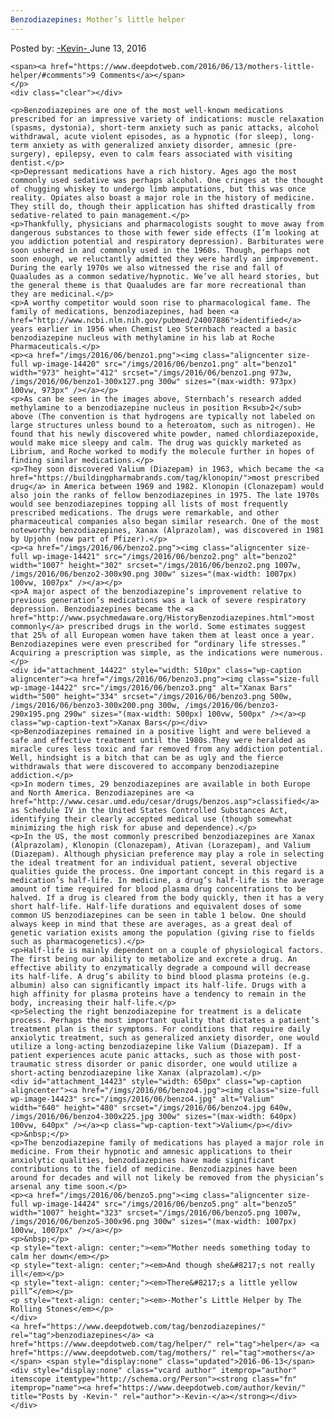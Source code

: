 ```yaml
---
Benzodiazepines: Mother’s little helper
---
```

<article class="post-listing post-14419 post type-post status-publish format-standard has-post-thumbnail hentry  tag-benzodiazepines tag-helper tag-mothers">
    <div class="post-inner">
        <span>Posted by: <a href="https://www.deepdotweb.com/author/kevin/" title="">-Kevin- </a></span>
    <span>June 13, 2016</span>
    
    <span><a href="https://www.deepdotweb.com/2016/06/13/mothers-little-helper/#comments">9 Comments</a></span>
    </p>
    <div class="clear"></div>
    
    <p>Benzodiazepines are one of the most well-known medications prescribed for an impressive variety of indications: muscle relaxation (spasms, dystonia), short-term anxiety such as panic attacks, alcohol withdrawal, acute violent episodes, as a hypnotic (for sleep), long-term anxiety as with generalized anxiety disorder, amnesic (pre-surgery), epilepsy, even to calm fears associated with visiting dentist.</p>
    <p>Depressant medications have a rich history. Ages ago the most commonly used sedative was perhaps alcohol. One cringes at the thought of chugging whiskey to undergo limb amputations, but this was once reality. Opiates also boast a major role in the history of medicine. They still do, though their application has shifted drastically from sedative-related to pain management.</p>
    <p>Thankfully, physicians and pharmacologists sought to move away from dangerous substances to those with fewer side effects (I’m looking at you addiction potential and respiratory depression). Barbiturates were soon ushered in and commonly used in the 1960s. Though, perhaps not soon enough, we reluctantly admitted they were hardly an improvement. During the early 1970s we also witnessed the rise and fall of Quaaludes as a common sedative/hypnotic. We’ve all heard stories, but the general theme is that Quaaludes are far more recreational than they are medicinal.</p>
    <p>A worthy competitor would soon rise to pharmacological fame. The family of medications, benzodiazepines, had been <a href="http://www.ncbi.nlm.nih.gov/pubmed/24007886">identified</a> years earlier in 1956 when Chemist Leo Sternbach reacted a basic benzodiazepine nucleus with methylamine in his lab at Roche Pharmaceuticals.</p>
    <p><a href="/imgs/2016/06/benzo1.png"><img class="aligncenter size-full wp-image-14420" src="/imgs/2016/06/benzo1.png" alt="benzo1" width="973" height="412" srcset="/imgs/2016/06/benzo1.png 973w, /imgs/2016/06/benzo1-300x127.png 300w" sizes="(max-width: 973px) 100vw, 973px" /></a></p>
    <p>As can be seen in the images above, Sternbach’s research added methylamine to a benzodiazepine nucleus in position R<sub>2</sub> above (The convention is that hydrogens are typically not labeled on large structures unless bound to a heteroatom, such as nitrogen). He found that his newly discovered white powder, named chlordiazepoxide, would make mice sleepy and calm. The drug was quickly marketed as Librium, and Roche worked to modify the molecule further in hopes of finding similar medications.</p>
    <p>They soon discovered Valium (Diazepam) in 1963, which became the <a href="https://buildingpharmabrands.com/tag/klonopin/">most prescribed drug</a> in America between 1969 and 1982. Klonopin (Clonazepam) would also join the ranks of fellow benzodiazepines in 1975. The late 1970s would see benzodiazepines topping all lists of most frequently prescribed medications. The drugs were remarkable, and other pharmaceutical companies also began similar research. One of the most noteworthy benzodiazepines, Xanax (Alprazolam), was discovered in 1981 by Upjohn (now part of Pfizer).</p>
    <p><a href="/imgs/2016/06/benzo2.png"><img class="aligncenter size-full wp-image-14421" src="/imgs/2016/06/benzo2.png" alt="benzo2" width="1007" height="302" srcset="/imgs/2016/06/benzo2.png 1007w, /imgs/2016/06/benzo2-300x90.png 300w" sizes="(max-width: 1007px) 100vw, 1007px" /></a></p>
    <p>A major aspect of the benzodiazepine’s improvement relative to previous generation’s medications was a lack of severe respiratory depression. Benzodiazepines became the <a href="http://www.psychmedaware.org/HistoryBenzodiazepines.html">most commonly</a> prescribed drugs in the world. Some estimates suggest that 25% of all European women have taken them at least once a year. Benzodiazepines were even prescribed for “ordinary life stresses.” Acquiring a prescription was simple, as the indications were numerous.</p>
    <div id="attachment_14422" style="width: 510px" class="wp-caption aligncenter"><a href="/imgs/2016/06/benzo3.png"><img class="size-full wp-image-14422" src="/imgs/2016/06/benzo3.png" alt="Xanax Bars" width="500" height="334" srcset="/imgs/2016/06/benzo3.png 500w, /imgs/2016/06/benzo3-300x200.png 300w, /imgs/2016/06/benzo3-290x195.png 290w" sizes="(max-width: 500px) 100vw, 500px" /></a><p class="wp-caption-text">Xanax Bars</p></div>
    <p>Benzodiazepines remained in a positive light and were believed a safe and effective treatment until the 1980s.They were heralded as miracle cures less toxic and far removed from any addiction potential. Well, hindsight is a bitch that can be as ugly and the fierce withdrawals that were discovered to accompany benzodiazepine addiction.</p>
    <p>In modern times, 29 benzodiazepines are available in both Europe and North America. Benzodiazepines are <a href="http://www.cesar.umd.edu/cesar/drugs/benzos.asp">classified</a> as Schedule IV in the United States Controlled Substances Act, identifying their clearly accepted medical use (though somewhat minimizing the high risk for abuse and dependence).</p>
    <p>In the US, the most commonly prescribed benzodiazepines are Xanax (Alprazolam), Klonopin (Clonazepam), Ativan (Lorazepam), and Valium (Diazepam). Although physician preference may play a role in selecting the ideal treatment for an individual patient, several objective qualities guide the process. One important concept in this regard is a medication’s half-life. In medicine, a drug’s half-life is the average amount of time required for blood plasma drug concentrations to be halved. If a drug is cleared from the body quickly, then it has a very short half-life. Half-life durations and equivalent doses of some common US benzodiazepines can be seen in table 1 below. One should always keep in mind that these are averages, as a great deal of genetic variation exists among the population (giving rise to fields such as pharmacogenetics).</p>
    <p>Half-life is mainly dependent on a couple of physiological factors. The first being our ability to metabolize and excrete a drug. An effective ability to enzymatically degrade a compound will decrease its half-life. A drug’s ability to bind blood plasma proteins (e.g. albumin) also can significantly impact its half-life. Drugs with a high affinity for plasma proteins have a tendency to remain in the body, increasing their half-life.</p>
    <p>Selecting the right benzodiazepine for treatment is a delicate process. Perhaps the most important quality that dictates a patient’s treatment plan is their symptoms. For conditions that require daily anxiolytic treatment, such as generalized anxiety disorder, one would utilize a long-acting benzodiazepine like Valium (Diazepam). If a patient experiences acute panic attacks, such as those with post-traumatic stress disorder or panic disorder, one would utilize a short-acting benzodiazepine like Xanax (alprazolam).</p>
    <div id="attachment_14423" style="width: 650px" class="wp-caption aligncenter"><a href="/imgs/2016/06/benzo4.jpg"><img class="size-full wp-image-14423" src="/imgs/2016/06/benzo4.jpg" alt="Valium" width="640" height="480" srcset="/imgs/2016/06/benzo4.jpg 640w, /imgs/2016/06/benzo4-300x225.jpg 300w" sizes="(max-width: 640px) 100vw, 640px" /></a><p class="wp-caption-text">Valium</p></div>
    <p>&nbsp;</p>
    <p>The benzodiazepine family of medications has played a major role in medicine. From their hypnotic and amnesic applications to their anxiolytic qualities, benzodiazepines have made significant contributions to the field of medicine. Benzodiazpines have been around for decades and will not likely be removed from the physician’s arsenal any time soon.</p>
    <p><a href="/imgs/2016/06/benzo5.png"><img class="aligncenter size-full wp-image-14424" src="/imgs/2016/06/benzo5.png" alt="benzo5" width="1007" height="323" srcset="/imgs/2016/06/benzo5.png 1007w, /imgs/2016/06/benzo5-300x96.png 300w" sizes="(max-width: 1007px) 100vw, 1007px" /></a></p>
    <p>&nbsp;</p>
    <p style="text-align: center;"><em>“Mother needs something today to calm her down</em></p>
    <p style="text-align: center;"><em>And though she&#8217;s not really ill</em></p>
    <p style="text-align: center;"><em>There&#8217;s a little yellow pill”</em></p>
    <p style="text-align: center;"><em>-Mother’s Little Helper by The Rolling Stones</em></p>
    </div>
    <a href="https://www.deepdotweb.com/tag/benzodiazepines/" rel="tag">benzodiazepines</a> <a href="https://www.deepdotweb.com/tag/helper/" rel="tag">helper</a> <a href="https://www.deepdotweb.com/tag/mothers/" rel="tag">mothers</a></span> <span style="display:none" class="updated">2016-06-13</span>
    <div style="display:none" class="vcard author" itemprop="author" itemscope itemtype="http://schema.org/Person"><strong class="fn" itemprop="name"><a href="https://www.deepdotweb.com/author/kevin/" title="Posts by -Kevin-" rel="author">-Kevin-</a></strong></div>
    </div>
</article>

